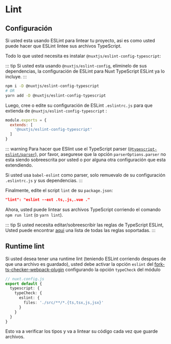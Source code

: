 # Lint

## Configuración

Si usted esta usando ESLint para lintear tu proyecto, asi es como usted puede hacer que ESLint lintee sus archivos TypeScript.

Todo lo que usted necesita es instalar `@nuxtjs/eslint-config-typescript`:

::: tip
Si usted esta usando `@nuxtjs/eslint-config`, eliminelo de sus dependencias, la configuración de ESLint para Nuxt TypeScript ESLint ya lo incluye.
:::

```sh
npm i -D @nuxtjs/eslint-config-typescript
# OR
yarn add -D @nuxtjs/eslint-config-typescript
```

Luego, cree o edite su configuración de ESLint `.eslintrc.js` para que extienda de `@nuxtjs/eslint-config-typescript` :
```js
module.exports = {
  extends: [
    '@nuxtjs/eslint-config-typescript'
  ]
}
```
::: warning 
Para hacer que ESlint use el TypeScript parser ([`@typescript-eslint/parser`](https://github.com/typescript-eslint/typescript-eslint/tree/master/packages/parser)), por favor, asegurese que la opción `parserOptions.parser` no esta siendo sobreescrita por usted o por alguna otra configuración que esta extendiendo.

Si usted usa `babel-eslint` como parser, solo remuevalo de su configuración `.eslintrc.js` y sus dependencias.
:::

Finalmente, edite el script `lint` de su `package.json`:

```json
"lint": "eslint --ext .ts,.js,.vue ."
```

</div>

Ahora, usted puede lintear sus archivos TypeScript corriendo el comando `npm run lint` (o `yarn lint`).

::: tip
Si usted necesita editar/sobreescribir las reglas de TypeScript ESLint, Usted puede encontrar [aqui](https://github.com/typescript-eslint/typescript-eslint/tree/master/packages/eslint-plugin#supported-rules) una lista de todas las reglas soportadas.
:::

## Runtime lint

Si usted desea tener una runtime lint (teniendo ESLint corriendo despues de que una archivo es guardado), usted debe activar la opción `eslint` del [fork-ts-checker-webpack-plugin](https://github.com/TypeStrong/fork-ts-checker-webpack-plugin) configurando la opción `typeCheck` del módulo

```ts
// nuxt.config.js
export default {
  typescript: {
    typeCheck: {
      eslint: {
        files: './src/**/*.{ts,tsx,js,jsx}'
      }
    }
  }
}
```

Esto va a verificar los tipos y va a lintear su código cada vez que guarde archivos.
